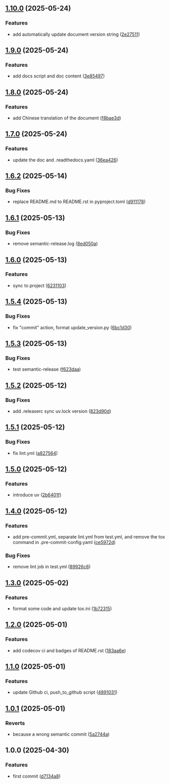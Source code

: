 ## [1.10.0](https://github.com/sleeping-in-bed/pypjt/compare/v1.9.0...v1.10.0) (2025-05-24)

### Features

* add automatically update document version string ([2e27511](https://github.com/sleeping-in-bed/pypjt/commit/2e27511b9ac05a35f70fca97fcade3ea0c943180))

## [1.9.0](https://github.com/sleeping-in-bed/pypjt/compare/v1.8.0...v1.9.0) (2025-05-24)

### Features

* add docs script and doc content ([3e85497](https://github.com/sleeping-in-bed/pypjt/commit/3e854977838351b88f06f05774402924642c83b2))

## [1.8.0](https://github.com/sleeping-in-bed/pypjt/compare/v1.7.0...v1.8.0) (2025-05-24)

### Features

* add Chinese translation of the document ([f8bae3d](https://github.com/sleeping-in-bed/pypjt/commit/f8bae3d75bb00345e5ef80b805d49c64d6d75dfd))

## [1.7.0](https://github.com/sleeping-in-bed/pypjt/compare/v1.6.2...v1.7.0) (2025-05-24)

### Features

* update the doc and .readthedocs.yaml ([36ea426](https://github.com/sleeping-in-bed/pypjt/commit/36ea4261c69e1148df7dc03297aa479d821d94d9))

## [1.6.2](https://github.com/sleeping-in-bed/pypjt/compare/v1.6.1...v1.6.2) (2025-05-14)

### Bug Fixes

* replace README.md to README.rst in pyproject.toml ([d911178](https://github.com/sleeping-in-bed/pypjt/commit/d911178786d38744ba64de7c1ba0dc80c594eae2))

## [1.6.1](https://github.com/sleeping-in-bed/pypjt/compare/v1.6.0...v1.6.1) (2025-05-13)

### Bug Fixes

* remove semantic-release.log ([8ed050a](https://github.com/sleeping-in-bed/pypjt/commit/8ed050ae1e007dcc61394b5841b5796f9444ccdb))

## [1.6.0](https://github.com/sleeping-in-bed/pypjt/compare/v1.5.4...v1.6.0) (2025-05-13)

### Features

* sync to project ([6231103](https://github.com/sleeping-in-bed/pypjt/commit/6231103932212557a04c508a7b056b57b74fa70f))

## [1.5.4](https://github.com/sleeping-in-bed/pypjt/compare/v1.5.3...v1.5.4) (2025-05-13)

### Bug Fixes

* fix "commit" action, format update_version.py ([6bc1d30](https://github.com/sleeping-in-bed/pypjt/commit/6bc1d30c26dce35521bf066494dec4cd10431652))

## [1.5.3](https://github.com/sleeping-in-bed/pypjt/compare/v1.5.2...v1.5.3) (2025-05-13)

### Bug Fixes

* test semantic-release ([f623daa](https://github.com/sleeping-in-bed/pypjt/commit/f623daa24bc37da9df91a518ececdc47db7521ed))

## [1.5.2](https://github.com/sleeping-in-bed/pypjt/compare/v1.5.1...v1.5.2) (2025-05-12)

### Bug Fixes

* add .releaserc sync uv.lock version ([823d90d](https://github.com/sleeping-in-bed/pypjt/commit/823d90d511f93974fbbc8694043dd7c078ebcba9))

## [1.5.1](https://github.com/sleeping-in-bed/pypjt/compare/v1.5.0...v1.5.1) (2025-05-12)

### Bug Fixes

* fix lint.yml ([a827564](https://github.com/sleeping-in-bed/pypjt/commit/a82756402eb3cb931ff61a476fcb1a944b54985b))

## [1.5.0](https://github.com/sleeping-in-bed/pypjt/compare/v1.4.0...v1.5.0) (2025-05-12)

### Features

* introduce uv ([2b6401f](https://github.com/sleeping-in-bed/pypjt/commit/2b6401fcc03c390b05e4d16c226c163323268388))

## [1.4.0](https://github.com/sleeping-in-bed/pypjt/compare/v1.3.0...v1.4.0) (2025-05-12)

### Features

* add pre-commit.yml, separate lint.yml from test.yml, and remove the tox command in .pre-commit-config.yaml ([ce5972d](https://github.com/sleeping-in-bed/pypjt/commit/ce5972d6f3400159ccdb6346be2c7838a38a1cf4))

### Bug Fixes

* remove lint job in test.yml ([89926c6](https://github.com/sleeping-in-bed/pypjt/commit/89926c68b3b1a13deb4a84e63afb319dd1095e54))

## [1.3.0](https://github.com/sleeping-in-bed/pypjt/compare/v1.2.0...v1.3.0) (2025-05-02)

### Features

* format some code and update tox.ini ([1b72315](https://github.com/sleeping-in-bed/pypjt/commit/1b72315c05e0103eade3ac68f4e2c9e36287225b))

## [1.2.0](https://github.com/sleeping-in-bed/pypjt/compare/v1.1.0...v1.2.0) (2025-05-01)

### Features

* add codecov ci and badges of README.rst ([183aa6e](https://github.com/sleeping-in-bed/pypjt/commit/183aa6ea0423ad0270258c7d4ce4f7016bc8d439))

## [1.1.0](https://github.com/sleeping-in-bed/pypjt/compare/v1.0.1...v1.1.0) (2025-05-01)

### Features

* update Github ci, push_to_github script ([4891031](https://github.com/sleeping-in-bed/pypjt/commit/48910315a3b950775ddaeb5f81530a8c4b004416))

## [1.0.1](https://github.com/sleeping-in-bed/pypjt/compare/v1.0.0...v1.0.1) (2025-05-01)

### Reverts

* because a wrong semantic commit ([5a2744a](https://github.com/sleeping-in-bed/pypjt/commit/5a2744ab6c8fd2a4f102f105501091f56e0ad158))

## 1.0.0 (2025-04-30)

### Features

* first commit ([d7134a8](https://github.com/sleeping-in-bed/pypjt/commit/d7134a8ca84084553413542e4c1af0d224368b88))
